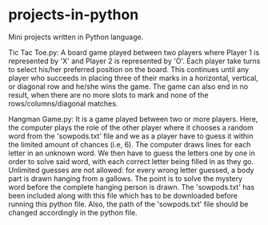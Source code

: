 # projects-in-python
Mini projects written in Python language.

Tic Tac Toe.py: A board game played between two players where Player 1 is represented by 'X' and Player 2 is represented by 'O'. Each player take turns to select his/her preferred position on the board. This continues until any player who succeeds in placing three of their marks in a horizontal, vertical, or diagonal row and he/she wins the game. The game can also end in no result, when there are no more slots to mark and none of the rows/columns/diagonal matches.

Hangman Game.py: It is a game played between two or more players. Here, the computer plays the role of the other player where it chooses a random word from the 'sowpods.txt' file and we as a player have to guess it within the limited amount of chances (i.e, 6). The computer draws lines for each letter in an unknown word. We then have to guess the letters one by one in order to solve said word, with each correct letter being filled in as they go. Unlimited guesses are not allowed: for every wrong letter guessed, a body part is drawn hanging from a gallows. The point is to solve the mystery word before the complete hanging person is drawn. The 'sowpods.txt' has been included along with this file which has to be downloaded before running this python file. Also, the path of the 'sowpods.txt' file should be changed accordingly in the python file.
